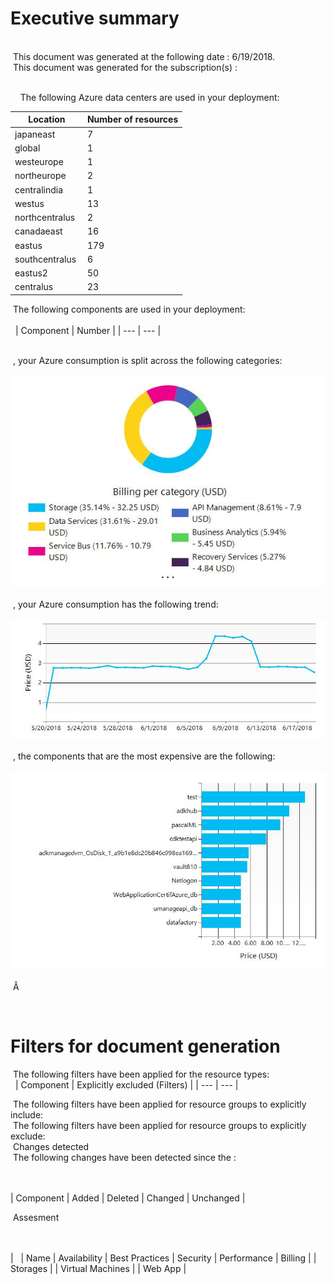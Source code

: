# Executive summary 
  
    
 This document was generated at the following date : 6/19/2018.  
 This document was generated for the subscription(s) :  
 
  
   
 The following Azure data centers are used in your deployment:  
   
| Location | Number of resources |
| --- | --- |
| japaneast  | 7  |
| global  | 1  |
| westeurope  | 1  |
| northeurope  | 2  |
| centralindia  | 1  |
| westus  | 13  |
| northcentralus  | 2  |
| canadaeast  | 16  |
| eastus  | 179  |
| southcentralus  | 6  |
| eastus2  | 50  |
| centralus  | 23  |
  
 The following components are used in your deployment:  
    
 
| Component | Number |
| --- | --- |
  
    
 , your Azure consumption is split across the following categories:  
 ![Cloudockit](../assets/E43D8BD3FFCA4D51808B351C36CCFC4C.png)   
 , your Azure consumption has the following trend:  
 ![Cloudockit](../assets/54D6CCF3A9624FD3AB0F690A37D34596.png)   
 , the components that are the most expensive are the following:  
 ![Cloudockit](../assets/5BD6F54814B44F1CAB05DEBBF9C35C3B.png)   
 Â   
  
 
# Filters for document generation
  
 The following filters have been applied for the resource types:  
 
| Component |  Explicitly excluded (Filters) |
| --- | --- |
  
 The following filters have been applied for resource groups to explicitly include:   
 The following filters have been applied for resource groups to explicitly exclude:   
 Changes detected  
 The following changes have been detected since the :  
    
 

| Component | Added | Deleted | Changed | Unchanged |
  
 Assesment  
    
 

|   | Name | Availability | Best Practices | Security | Performance | Billing |
| Storages |
| Virtual Machines |
| Web App |
